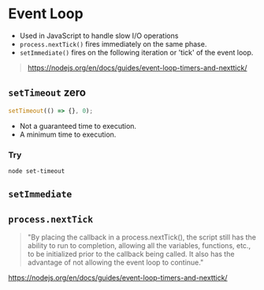 # Event Loop

+ Used in JavaScript to handle slow I/O operations
+ `process.nextTick()` fires immediately on the same phase.
+ `setImmediate()` fires on the following iteration or 'tick' of the event loop.

> https://nodejs.org/en/docs/guides/event-loop-timers-and-nexttick/

## `setTimeout` zero

```js
setTimeout(() => {}, 0);
```

+ Not a guaranteed time to execution.
+ A minimum time to execution.

### Try

`node set-timeout`

## `setImmediate`

## `process.nextTick`

> "By placing the callback in a process.nextTick(), the script still has the ability to run to completion, allowing all the variables, functions, etc., to be initialized prior to the callback being called. It also has the advantage of not allowing the event loop to continue."

https://nodejs.org/en/docs/guides/event-loop-timers-and-nexttick/
